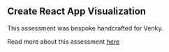 ## Create React App Visualization

This assessment was bespoke handcrafted for Venky.

Read more about this assessment [here](https://react.eogresources.com)
